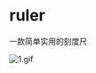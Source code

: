 # ruler
一款简单实用的刻度尺

![1.gif](https://upload-images.jianshu.io/upload_images/3382797-e015a1847943403f.gif?imageMogr2/auto-orient/strip)
